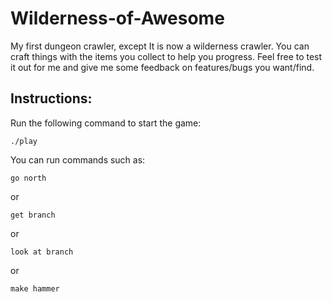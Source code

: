 Wilderness-of-Awesome
==================
My first dungeon crawler, except It is now a wilderness crawler.
You can craft things with the items you collect to help you progress.
Feel free to test it out for me and give me some feedback on features/bugs you want/find.

## Instructions:

Run the following command to start the game:
```
./play
```

You can run commands such as:
```
go north
```
or
```
get branch
```
or
```
look at branch
```
or
```
make hammer
```


